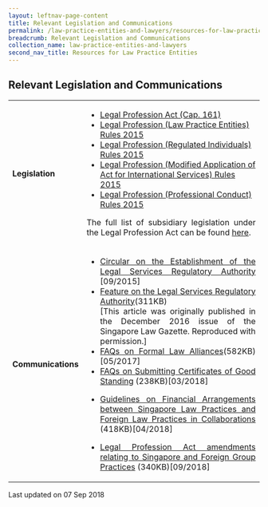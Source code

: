 ```yaml
---
layout: leftnav-page-content
title: Relevant Legislation and Communications
permalink: /law-practice-entities-and-lawyers/resources-for-law-practice-entities/relevant-legislation-and-communications/
breadcrumb: Relevant Legislation and Communications
collection_name: law-practice-entities-and-lawyers
second_nav_title: Resources for Law Practice Entities
---
```


<style>
table tr td ul li {font-size: 1rem;}
table tr td p {font-size: 1rem;}
</style>

Relevant Legislation and Communications
---

<table>
  <tr style="display: none">
    <th>Resources</th>
    <th>Links</th>
      
  </tr> 
  <tr>
    <td><b>Legislation</b></td>
    <td>
      <ul>
        <li><a href="https://sso.agc.gov.sg/Act/LPA1966" target="_blank">Legal Profession Act (Cap. 161)</a>
        </li>
        <li><a href="https://sso.agc.gov.sg/SL/LPA1966-S699-2015#pr59-" target="_blank">Legal Profession (Law Practice Entities) Rules 2015</a>
        </li>
        <li><a href="https://sso.agc.gov.sg/SL/LPA1966-S701-2015?DocDate=20170914" target="_blank">Legal Profession (Regulated Individuals) Rules 2015</a>
        </li>
        <li><a href="https://sso.agc.gov.sg/SL/LPA1966-S700-2015?DocDate=20151201" target="_blank">Legal Profession (Modified Application of Act for International Services) Rules 2015</a>
        </li>
        <li><a href="https://sso.agc.gov.sg/SL/LPA1966-S706-2015?DocDate=20180209" target="_blank">Legal Profession (Professional Conduct) Rules 2015</a>
        </li>
      </ul>
        <p style="text-align: justify">The full list of subsidiary legislation under the Legal Profession Act can be found <a href="https://sso.agc.gov.sg/Act/LPA1966?ViewType=Sl" target="_blank">here</a>.</p>
    </td>
  </tr>
  <tr>
    <td><b>Communications</b></td>
    <td>
      <ul>
        <li style="text-align: justify">
          <a href="/news/announcements/circular-on-the-establishment-of-the-legal-service-regu/">Circular on the Establishment of the Legal Services Regulatory Authority</a> [09/2015]
        </li>
        <li style="text-align: justify">
          <a href="/files/ArticleonLSRADec2016.pdf/">Feature on the Legal Services Regulatory Authority</a>(311KB)<br>[This article was originally published in the December 2016 issue of the Singapore Law Gazette. Reproduced with permission.]
        </li>
        <li style="text-align: justify">
          <a href="/files/FAQs_on_Formal_Law_Alliances_June2018.pdf/" target="_blank">FAQs on Formal Law Alliances</a>(582KB)[05/2017]
        </li>
        <li style="text-align: justify">
          <a href="/files/FAQs-on-Submitting-Certificates-of-Good-Standing-March-2018.pdf/" target="_blank">FAQs on Submitting Certificates of Good Standing</a> (238KB)[03/2018]
        </li>
        <li><p style="text-align: justify">
            <a href="/files/LSRAGuidelinesonFinancialArrangementsbetweenSLPsandFLPsinColla.pdf/">Guidelines on Financial Arrangements between Singapore Law Practices and Foreign Law Practices in Collaborations</a> (418KB)[04/2018]</p>
        </li>
        <li style="text-align: justify">
          <a href="/files/Singapore_and_Foreign_Group_Practices_7_September_2018.pdf/" target="_blank">
Legal Profession Act amendments relating to Singapore and Foreign Group Practices</a> (340KB)[09/2018]
        </li>
      </ul>
    </td>
  </tr>
</table>

<p class="right-side-updated">Last updated on 07 Sep 2018</p> 
